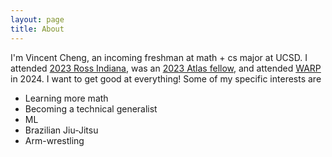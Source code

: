 ```yaml
---
layout: page
title: About
---
```


I'm Vincent Cheng, an incoming freshman at math + cs major at UCSD. I attended [2023 Ross Indiana](https://rossprogram.org/), was an [2023 Atlas fellow](https://www.atlasfellowship.org/), and attended [WARP](warp.camp) in 2024. I want to get good at everything! Some of my specific interests are  

- Learning more math 
- Becoming a technical generalist 
- ML
- Brazilian Jiu-Jitsu
- Arm-wrestling
